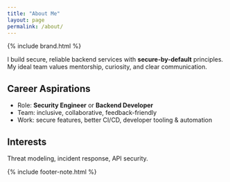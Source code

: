 ```yaml
---
title: "About Me"
layout: page
permalink: /about/
---
```


{% include brand.html %}

I build secure, reliable backend services with **secure-by-default** principles.  
My ideal team values mentorship, curiosity, and clear communication.

## Career Aspirations
- Role: **Security Engineer** or **Backend Developer**
- Team: inclusive, collaborative, feedback-friendly
- Work: secure features, better CI/CD, developer tooling & automation

## Interests
Threat modeling, incident response, API security.

{% include footer-note.html %}
